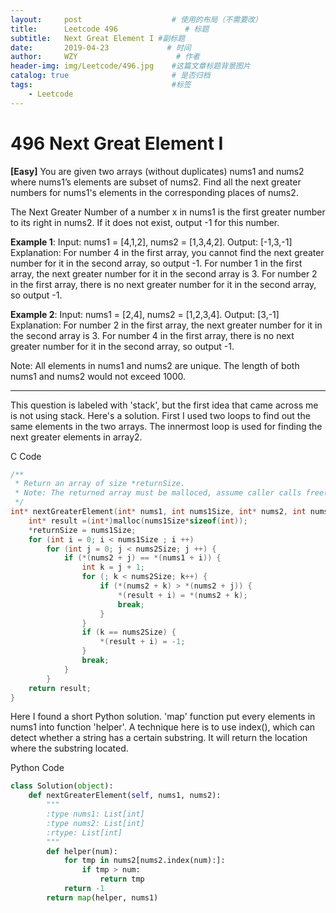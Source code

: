 ```yaml
---
layout:     post                    # 使用的布局（不需要改）
title:      Leetcode 496               # 标题 
subtitle:   Next Great Element I #副标题
date:       2019-04-23             # 时间
author:     WZY                      # 作者
header-img: img/Leetcode/496.jpg    #这篇文章标题背景图片
catalog: true                       # 是否归档
tags:                               #标签
    - Leetcode
---
```

# 496 Next Great Element I
**[Easy]**
You are given two arrays (without duplicates) nums1 and nums2 where nums1’s elements are subset of nums2. 
Find all the next greater numbers for nums1's elements in the corresponding places of nums2.

The Next Greater Number of a number x in nums1 is the first greater number to its right in nums2. If it does not exist, output -1 for this number.

**Example 1**:
Input: nums1 = [4,1,2], nums2 = [1,3,4,2].
Output: [-1,3,-1]
Explanation:
    For number 4 in the first array, you cannot find the next greater number for it in the second array, so output -1.
    For number 1 in the first array, the next greater number for it in the second array is 3.
    For number 2 in the first array, there is no next greater number for it in the second array, so output -1.
    
**Example 2**:
Input: nums1 = [2,4], nums2 = [1,2,3,4].
Output: [3,-1]
Explanation:
    For number 2 in the first array, the next greater number for it in the second array is 3.
    For number 4 in the first array, there is no next greater number for it in the second array, so output -1.
    
Note:
All elements in nums1 and nums2 are unique.
The length of both nums1 and nums2 would not exceed 1000.

***

This question is labeled with 'stack', but the first idea that came across me is not using stack.
Here's a solution. First I used two loops to find out the same elements in the two arrays. The innermost loop is used for finding the next greater elements in array2.

C Code
```c
/**
 * Return an array of size *returnSize.
 * Note: The returned array must be malloced, assume caller calls free().
 */
int* nextGreaterElement(int* nums1, int nums1Size, int* nums2, int nums2Size, int* returnSize) {
    int* result =(int*)malloc(nums1Size*sizeof(int));
    *returnSize = nums1Size;
    for (int i = 0; i < nums1Size ; i ++)
        for (int j = 0; j < nums2Size; j ++) {
            if (*(nums2 + j) == *(nums1 + i)) {
                int k = j + 1;
                for (; k < nums2Size; k++) {
                    if (*(nums2 + k) > *(nums2 + j)) {
                        *(result + i) = *(nums2 + k);
                        break;
                    }
                }
                if (k == nums2Size) {
                    *(result + i) = -1;
                }
                break;
            }
        }
    return result;
}
```

Here I found a short Python solution. 'map' function put every elements in nums1 into function 'helper'.
A technique here is to use index(), which can detect whether a string has a certain substring. It will return the location where the substring located.

Python Code
```python
class Solution(object):
    def nextGreaterElement(self, nums1, nums2):
        """
        :type nums1: List[int]
        :type nums2: List[int]
        :rtype: List[int]
        """
        def helper(num):
            for tmp in nums2[nums2.index(num):]:
                if tmp > num:
                    return tmp
            return -1
        return map(helper, nums1)
        
```

